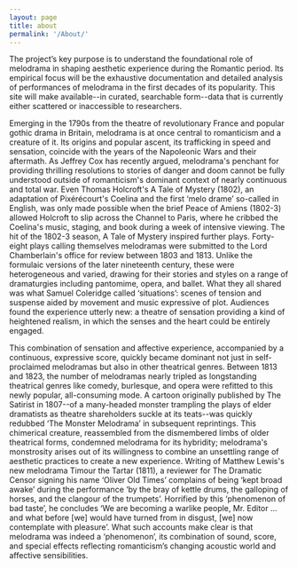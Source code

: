 ```yaml
---
layout: page
title: about
permalink: '/About/'
---
```


The project’s key purpose is to understand the foundational role of melodrama in shaping aesthetic experience during the Romantic period. Its empirical focus will be the exhaustive documentation and detailed analysis of performances of melodrama in the first decades of its popularity. This site will make available--in curated, searchable form--data that is currently either
scattered or inaccessible to researchers.

Emerging in the 1790s from the theatre of revolutionary France and popular gothic drama in Britain, melodrama is at once central to romanticism and a creature of it. Its origins and popular ascent, its trafficking in speed and sensation, coincide with the years of the Napoleonic Wars and their aftermath. As Jeffrey Cox has recently argued, melodrama's penchant for providing thrilling resolutions to stories of danger and doom cannot be fully understood outside of romanticism's dominant context of nearly continuous and total war. Even Thomas Holcroft's A Tale of Mystery (1802), an adaptation of Pixérécourt's Coelina and the first ‘melo drame’ so-called in English, was only made possible when the brief Peace of Amiens (1802-3) allowed Holcroft to slip across the Channel to Paris, where he cribbed the Coelina's music, staging, and book during a week of intensive viewing. The hit of the 1802-3 season, A Tale of Mystery inspired further plays. Forty-eight plays calling themselves melodramas were submitted to the Lord Chamberlain's office for review between 1803 and 1813. Unlike the formulaic versions of the later nineteenth century, these were heterogeneous and varied, drawing for their stories and styles on a range of dramaturgies including pantomime, opera, and ballet. What they all shared was what Samuel Coleridge called ‘situations’: scenes of tension and suspense aided by movement and music expressive of plot. Audiences found the experience utterly new: a theatre of sensation providing a kind of heightened realism, in which the senses and the heart could be entirely engaged.

This combination of sensation and affective experience, accompanied by a continuous, expressive score, quickly became dominant not just in self-proclaimed melodramas but also in other theatrical genres. Between 1813 and 1823, the number of melodramas nearly tripled as longstanding theatrical genres like comedy, burlesque, and opera were refitted to this newly popular, all-consuming mode. A cartoon originally published by The Satirist in 1807--of a many-headed monster trampling the plays of elder dramatists as theatre shareholders suckle at its teats--was quickly redubbed ‘The Monster Melodrama’ in subsequent reprintings. This chimerical creature, reassembled from the dismembered limbs of older theatrical forms, condemned melodrama for its hybridity; melodrama's monstrosity arises out of its willingness to combine an unsettling range of aesthetic practices to create a new experience. Writing of Matthew Lewis's new melodrama Timour the Tartar (1811), a reviewer for The Dramatic Censor signing his name ‘Oliver Old Times’ complains of being ‘kept broad awake’ during the performance ‘by the bray of kettle drums, the galloping of horses, and the clangour of the trumpets’. Horrified by this ‘phenomenon of bad taste’, he concludes ‘We are becoming a warlike people, Mr. Editor ... and what before [we] would have turned from in disgust, [we] now contemplate with pleasure’. What such accounts make clear is that melodrama was
indeed a ‘phenomenon’, its combination of sound, score, and special effects reflecting romanticism’s changing acoustic world and affective sensibilities.
